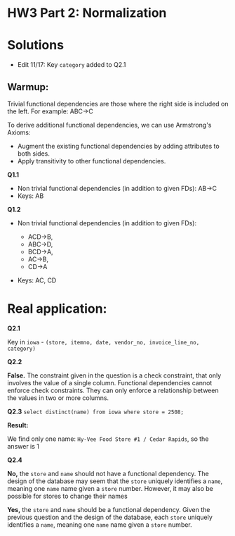 # HW3 Part 2: Normalization

# Solutions
 * Edit 11/17: Key `category` added to Q2.1

## Warmup:
Trivial functional dependencies are those where the right side is included on the left. For example: ABC->C

To derive additional functional dependencies, we can use Armstrong's Axioms:
- Augment the existing functional dependencies by adding attributes to both sides.
- Apply transitivity to other functional dependencies.

**Q1.1**
  * Non trivial functional dependencies (in addition to given FDs): AB->C
  * Keys: AB


**Q1.2**
  * Non trivial functional dependencies (in addition to given FDs):
    - ACD->B,
    - ABC->D,
    - BCD->A,
    - AC->B,
    - CD->A

  * Keys: AC, CD

# Real application:
**Q2.1**

Key in `iowa` -
`(store, itemno, date, vendor_no, invoice_line_no, category)`


**Q2.2**

**False.** The constraint given in the question is a check constraint, that only involves the value of a single column. Functional dependencies cannot enforce check constraints. They can only enforce a relationship between the values in two or more columns.


**Q2.3** `select distinct(name) from iowa where store = 2508;`

**Result:**

  We find only one name: `Hy-Vee Food Store #1 / Cedar Rapids`, so the answer is 1

**Q2.4**

**No,** the `store` and `name` should not have a functional dependency. The design of the database may seem that the `store` uniquely identifies a `name`, meaning one `name` name given a `store` number. However, it may also be possible for stores to change their names

**Yes,** the `store` and `name` should be a functional dependency. Given the previous question and the design of the database, each `store` uniquely identifies a `name`, meaning one `name` name given a `store` number.
